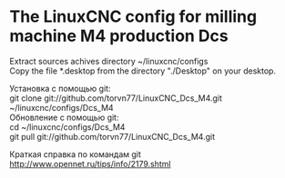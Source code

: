 # The LinuxCNC config for milling machine M4 production Dcs<br>
Extract sources achives directory ~/linuxcnc/configs<br>
Copy the file *.desktop from the directory "./Desktop" on your desktop.

Установка с помощью git:<br>
git clone git://github.com/torvn77/LinuxCNC_Dcs_M4.git ~/linuxcnc/configs/Dcs_M4<br>
Обновление с помощью git:<br>
cd ~/linuxcnc/configs/Dcs_M4<br>
git pull git://github.com/torvn77/LinuxCNC_Dcs_M4.git <br>

Краткая справка по командам git
http://www.opennet.ru/tips/info/2179.shtml
